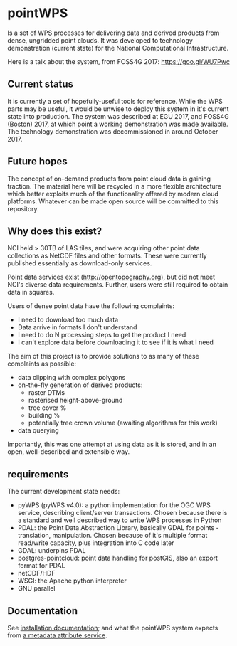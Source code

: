 # pointWPS

Is a set of WPS processes for delivering data and derived products from dense, ungridded point clouds. It was developed to technology demonstration (current state) for the National Computational Infrastructure.

Here is a talk about the system, from FOSS4G 2017: https://goo.gl/WU7Pwc

## Current status

It is currently a set of hopefully-useful tools for reference. While the WPS parts may be useful, it would be unwise to deploy this system in it's current state into production. The system was described at EGU 2017, and FOSS4G (Boston) 2017, at which point a working demonstration was made available. The technology demonstration was decommissioned in around October 2017.

## Future hopes

The concept of on-demand products from point cloud data is gaining traction. The material here will be recycled in a more flexible architecture which better exploits much of the functionality offered by modern cloud platforms. Whatever can be made open source will be committed to this repository.

## Why does this exist?

NCI held > 30TB of LAS tiles, and were acquiring other point data collections as NetCDF files and other formats. These were currently published essentially as download-only services.

Point data services exist (http://opentopography.org), but did not meet NCI's diverse data requirements. Further, users were still required to obtain data in squares.

Users of dense point data have the following complaints:
- I need to download too much data
- Data arrive in formats I don't understand
- I need to do N processing steps to get the product I need
- I can't explore data before downloading it to see if it is what I need

The aim of this project is to provide solutions to as many of these complaints as possible:
- data clipping with complex polygons
- on-the-fly generation of derived products:
    - raster DTMs
    - rasterised height-above-ground
    - tree cover %
    - building %
    - potentially tree crown volume (awaiting algorithms for this work)
- data querying

Importantly, this was one attempt at using data as it is stored, and in an open, well-described and extensible way.

## requirements

The current development state needs:

- pyWPS (pyWPS v4.0): a python implementation for the OGC WPS service, describing client/server transactions. Chosen because there is a standard and well described way to write WPS processes in Python
- PDAL: the Point Data Abstraction Library, basically GDAL for points - translation, manipulation. Chosen because of it's multiple format read/write capacity, plus integration into C code later
- GDAL: underpins PDAL
- postgres-pointcloud: point data handling for postGIS, also an export format for PDAL
- netCDF/HDF
- WSGI: the Apache python interpreter
- GNU parallel

## Documentation

See [installation documentation](./docs/install.md); and what the pointWPS system expects from [a metadata attribute service](./docs/metadata-attributes.md).
